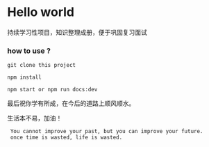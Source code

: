 # Hello world

持续学习性项目，知识整理成册，便于巩固复习面试

### how to use ?
```
git clone this project

npm install

npm start or npm run docs:dev
```

最后祝你学有所成，在今后的道路上顺风顺水。

生活本不易，加油！

```
 You cannot improve your past, but you can improve your future.
 once time is wasted, life is wasted.
```

